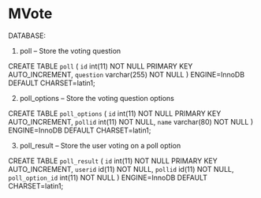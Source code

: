 # MVote

DATABASE:

1) poll – Store the voting question

CREATE TABLE `poll` (
  `id` int(11) NOT NULL PRIMARY KEY AUTO_INCREMENT,
  `question` varchar(255) NOT NULL
) ENGINE=InnoDB DEFAULT CHARSET=latin1;

2) poll_options – Store the voting question options

CREATE TABLE `poll_options` (
  `id` int(11) NOT NULL PRIMARY KEY AUTO_INCREMENT,
  `pollid` int(11) NOT NULL,
  `name` varchar(80) NOT NULL
) ENGINE=InnoDB DEFAULT CHARSET=latin1;

3) poll_result – Store the user voting on a poll option

CREATE TABLE `poll_result` (
  `id` int(11) NOT NULL PRIMARY KEY AUTO_INCREMENT,
  `userid` id(11) NOT NULL,
  `pollid` id(11) NOT NULL,
  `poll_option_id` int(11) NOT NULL
) ENGINE=InnoDB DEFAULT CHARSET=latin1;
